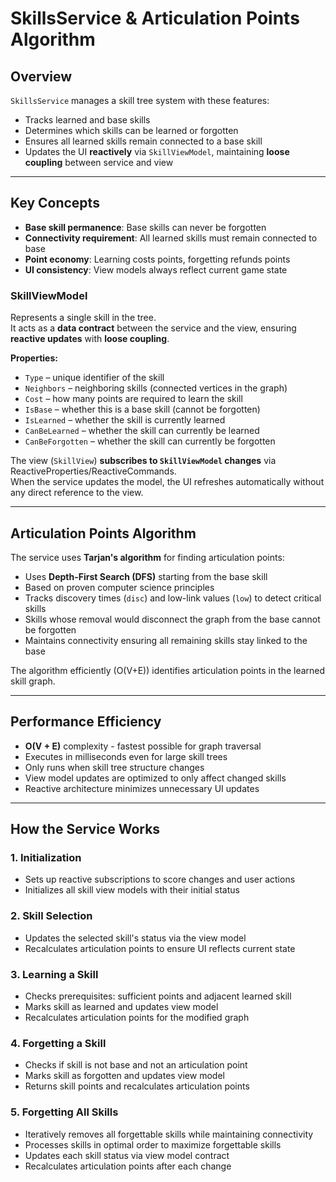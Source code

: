 ﻿# SkillsService & Articulation Points Algorithm

## Overview

`SkillsService` manages a skill tree system with these features:

- Tracks learned and base skills
- Determines which skills can be learned or forgotten
- Ensures all learned skills remain connected to a base skill
- Updates the UI **reactively** via `SkillViewModel`, maintaining **loose coupling** between service and view

---

## Key Concepts

- **Base skill permanence**: Base skills can never be forgotten
- **Connectivity requirement**: All learned skills must remain connected to base
- **Point economy**: Learning costs points, forgetting refunds points
- **UI consistency**: View models always reflect current game state

### SkillViewModel

Represents a single skill in the tree.  
It acts as a **data contract** between the service and the view, ensuring **reactive updates** with **loose coupling**.

**Properties:**

- `Type` – unique identifier of the skill
- `Neighbors` – neighboring skills (connected vertices in the graph)
- `Cost` – how many points are required to learn the skill
- `IsBase` – whether this is a base skill (cannot be forgotten)
- `IsLearned` – whether the skill is currently learned
- `CanBeLearned` – whether the skill can currently be learned
- `CanBeForgotten` – whether the skill can currently be forgotten

The view (`SkillView`) **subscribes to `SkillViewModel` changes** via ReactiveProperties/ReactiveCommands.  
When the service updates the model, the UI refreshes automatically without any direct reference to the view.

---

## Articulation Points Algorithm

The service uses **Tarjan's algorithm** for finding articulation points:

- Uses **Depth-First Search (DFS)** starting from the base skill
- Based on proven computer science principles
- Tracks discovery times (`disc`) and low-link values (`low`) to detect critical skills
- Skills whose removal would disconnect the graph from the base cannot be forgotten
- Maintains connectivity ensuring all remaining skills stay linked to the base

The algorithm efficiently (O(V+E)) identifies articulation points in the learned skill graph.

---
## Performance Efficiency
- **O(V + E)** complexity - fastest possible for graph traversal
- Executes in milliseconds even for large skill trees
- Only runs when skill tree structure changes
- View model updates are optimized to only affect changed skills
- Reactive architecture minimizes unnecessary UI updates

---
## How the Service Works

### 1. Initialization
- Sets up reactive subscriptions to score changes and user actions
- Initializes all skill view models with their initial status

### 2. Skill Selection
- Updates the selected skill's status via the view model
- Recalculates articulation points to ensure UI reflects current state

### 3. Learning a Skill
- Checks prerequisites: sufficient points and adjacent learned skill
- Marks skill as learned and updates view model
- Recalculates articulation points for the modified graph

### 4. Forgetting a Skill
- Checks if skill is not base and not an articulation point
- Marks skill as forgotten and updates view model
- Returns skill points and recalculates articulation points

### 5. Forgetting All Skills
- Iteratively removes all forgettable skills while maintaining connectivity
- Processes skills in optimal order to maximize forgettable skills
- Updates each skill status via view model contract
- Recalculates articulation points after each change